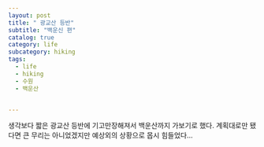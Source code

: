 ```yaml
---
layout: post
title: " 광교산 등반"
subtitle: "백운신 편"
catalog: true
category: life
subcategory: hiking
tags:
  - life
  - hiking
  - 수원
  - 백운산


---
```


 생각보다 짧은 광교산 등반에 기고만장해져서 백운산까지 가보기로 했다. 계획대로만 됐다면 큰 무리는 아니었겠지만 예상외의 상황으로  몹시 힘들었다...